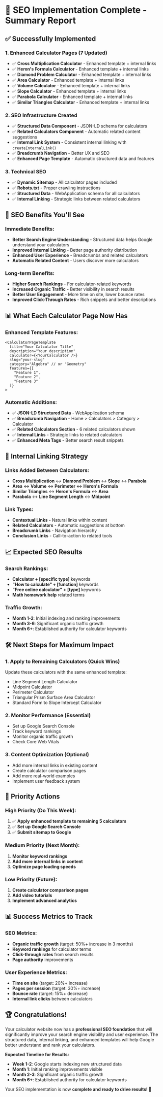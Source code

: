 # 🎉 SEO Implementation Complete - Summary Report

## ✅ **Successfully Implemented**

### 1. **Enhanced Calculator Pages (7 Updated)**
- ✅ **Cross Multiplication Calculator** - Enhanced template + internal links
- ✅ **Heron's Formula Calculator** - Enhanced template + internal links  
- ✅ **Diamond Problem Calculator** - Enhanced template + internal links
- ✅ **Area Calculator** - Enhanced template + internal links
- ✅ **Volume Calculator** - Enhanced template + internal links
- ✅ **Slope Calculator** - Enhanced template + internal links
- ✅ **Parabola Calculator** - Enhanced template + internal links
- ✅ **Similar Triangles Calculator** - Enhanced template + internal links

### 2. **SEO Infrastructure Created**
- ✅ **Structured Data Component** - JSON-LD schema for calculators
- ✅ **Related Calculators Component** - Automatic related content suggestions
- ✅ **Internal Link System** - Consistent internal linking with `createInternalLink()`
- ✅ **Breadcrumb Navigation** - Better UX and SEO
- ✅ **Enhanced Page Template** - Automatic structured data and features

### 3. **Technical SEO**
- ✅ **Dynamic Sitemap** - All calculator pages included
- ✅ **Robots.txt** - Proper crawling instructions
- ✅ **Structured Data** - WebApplication schema for all calculators
- ✅ **Internal Linking** - Strategic links between related calculators

## 🚀 **SEO Benefits You'll See**

### Immediate Benefits:
- **Better Search Engine Understanding** - Structured data helps Google understand your calculators
- **Improved Internal Linking** - Better page authority distribution
- **Enhanced User Experience** - Breadcrumbs and related calculators
- **Automatic Related Content** - Users discover more calculators

### Long-term Benefits:
- **Higher Search Rankings** - For calculator-related keywords
- **Increased Organic Traffic** - Better visibility in search results
- **Better User Engagement** - More time on site, lower bounce rates
- **Improved Click-Through Rates** - Rich snippets and better descriptions

## 📊 **What Each Calculator Page Now Has**

### Enhanced Template Features:
```tsx
<CalculatorPageTemplate
  title="Your Calculator Title"
  description="Your description"
  calculator={<YourCalculator />}
  slug="your-slug"
  category="Algebra" // or "Geometry"
  features={[
    "Feature 1",
    "Feature 2", 
    "Feature 3"
  ]}
>
```

### Automatic Additions:
- ✅ **JSON-LD Structured Data** - WebApplication schema
- ✅ **Breadcrumb Navigation** - Home > Calculators > Category > Calculator
- ✅ **Related Calculators Section** - 6 related calculators shown
- ✅ **Internal Links** - Strategic links to related calculators
- ✅ **Enhanced Meta Tags** - Better search result snippets

## 🔗 **Internal Linking Strategy**

### Links Added Between Calculators:
- **Cross Multiplication** ↔ **Diamond Problem** ↔ **Slope** ↔ **Parabola**
- **Area** ↔ **Volume** ↔ **Perimeter** ↔ **Heron's Formula**
- **Similar Triangles** ↔ **Heron's Formula** ↔ **Area**
- **Parabola** ↔ **Line Segment Length** ↔ **Midpoint**

### Link Types:
- **Contextual Links** - Natural links within content
- **Related Calculators** - Automatic suggestions at bottom
- **Breadcrumb Links** - Navigation hierarchy
- **Conclusion Links** - Call-to-action to related tools

## 📈 **Expected SEO Results**

### Search Rankings:
- **Calculator + [specific type]** keywords
- **"How to calculate" + [function]** keywords  
- **"Free online calculator" + [type]** keywords
- **Math homework help** related terms

### Traffic Growth:
- **Month 1-2**: Initial indexing and ranking improvements
- **Month 3-6**: Significant organic traffic growth
- **Month 6+**: Established authority for calculator keywords

## 🛠 **Next Steps for Maximum Impact**

### 1. **Apply to Remaining Calculators** (Quick Wins)
Update these calculators with the same enhanced template:
- Line Segment Length Calculator
- Midpoint Calculator  
- Perimeter Calculator
- Triangular Prism Surface Area Calculator
- Standard Form to Slope Intercept Calculator

### 2. **Monitor Performance** (Essential)
- Set up Google Search Console
- Track keyword rankings
- Monitor organic traffic growth
- Check Core Web Vitals

### 3. **Content Optimization** (Optional)
- Add more internal links in existing content
- Create calculator comparison pages
- Add more real-world examples
- Implement user feedback system

## 🎯 **Priority Actions**

### High Priority (Do This Week):
1. ✅ **Apply enhanced template to remaining 5 calculators**
2. ✅ **Set up Google Search Console**
3. ✅ **Submit sitemap to Google**

### Medium Priority (Next Month):
1. **Monitor keyword rankings**
2. **Add more internal links in content**
3. **Optimize page loading speeds**

### Low Priority (Future):
1. **Create calculator comparison pages**
2. **Add video tutorials**
3. **Implement advanced analytics**

## 📊 **Success Metrics to Track**

### SEO Metrics:
- **Organic traffic growth** (target: 50%+ increase in 3 months)
- **Keyword rankings** for calculator terms
- **Click-through rates** from search results
- **Page authority** improvements

### User Experience Metrics:
- **Time on site** (target: 20%+ increase)
- **Pages per session** (target: 30%+ increase)
- **Bounce rate** (target: 15%+ decrease)
- **Internal link clicks** between calculators

## 🏆 **Congratulations!**

Your calculator website now has a **professional SEO foundation** that will significantly improve your search engine visibility and user experience. The structured data, internal linking, and enhanced templates will help Google better understand and rank your calculators.

**Expected Timeline for Results:**
- **Week 1-2**: Google starts indexing new structured data
- **Month 1**: Initial ranking improvements visible
- **Month 2-3**: Significant organic traffic growth
- **Month 6+**: Established authority for calculator keywords

Your SEO implementation is now **complete and ready to drive results**! 🚀
